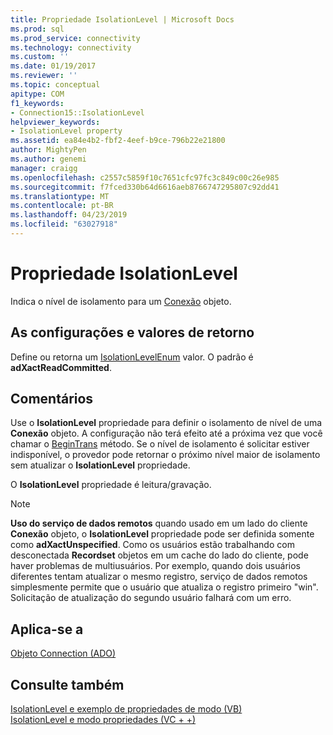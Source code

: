 ```yaml
---
title: Propriedade IsolationLevel | Microsoft Docs
ms.prod: sql
ms.prod_service: connectivity
ms.technology: connectivity
ms.custom: ''
ms.date: 01/19/2017
ms.reviewer: ''
ms.topic: conceptual
apitype: COM
f1_keywords:
- Connection15::IsolationLevel
helpviewer_keywords:
- IsolationLevel property
ms.assetid: ea84e4b2-fbf2-4eef-b9ce-796b22e21800
author: MightyPen
ms.author: genemi
manager: craigg
ms.openlocfilehash: c2557c5859f10c7651cfc97fc3c849c00c26e985
ms.sourcegitcommit: f7fced330b64d6616aeb8766747295807c92dd41
ms.translationtype: MT
ms.contentlocale: pt-BR
ms.lasthandoff: 04/23/2019
ms.locfileid: "63027918"
---
```

# <a name="isolationlevel-property"></a>Propriedade IsolationLevel
Indica o nível de isolamento para um [Conexão](../../../ado/reference/ado-api/connection-object-ado.md) objeto.  
  
## <a name="settings-and-return-values"></a>As configurações e valores de retorno  
 Define ou retorna um [IsolationLevelEnum](../../../ado/reference/ado-api/isolationlevelenum.md) valor. O padrão é **adXactReadCommitted**.  
  
## <a name="remarks"></a>Comentários  
 Use o **IsolationLevel** propriedade para definir o isolamento de nível de uma **Conexão** objeto. A configuração não terá efeito até a próxima vez que você chamar o [BeginTrans](../../../ado/reference/ado-api/begintrans-committrans-and-rollbacktrans-methods-ado.md) método. Se o nível de isolamento é solicitar estiver indisponível, o provedor pode retornar o próximo nível maior de isolamento sem atualizar o **IsolationLevel** propriedade.  
  
 O **IsolationLevel** propriedade é leitura/gravação.  
  
> [!NOTE]
>  **Uso do serviço de dados remotos** quando usado em um lado do cliente **Conexão** objeto, o **IsolationLevel** propriedade pode ser definida somente como **adXactUnspecified**. Como os usuários estão trabalhando com desconectada **Recordset** objetos em um cache do lado do cliente, pode haver problemas de multiusuários. Por exemplo, quando dois usuários diferentes tentam atualizar o mesmo registro, serviço de dados remotos simplesmente permite que o usuário que atualiza o registro primeiro "win". Solicitação de atualização do segundo usuário falhará com um erro.  
  
## <a name="applies-to"></a>Aplica-se a  
 [Objeto Connection (ADO)](../../../ado/reference/ado-api/connection-object-ado.md)  
  
## <a name="see-also"></a>Consulte também  
 [IsolationLevel e exemplo de propriedades de modo (VB)](../../../ado/reference/ado-api/isolationlevel-and-mode-properties-example-vb.md)   
 [IsolationLevel e modo propriedades (VC + +)](../../../ado/reference/ado-api/isolationlevel-and-mode-properties-example-vc.md)   
